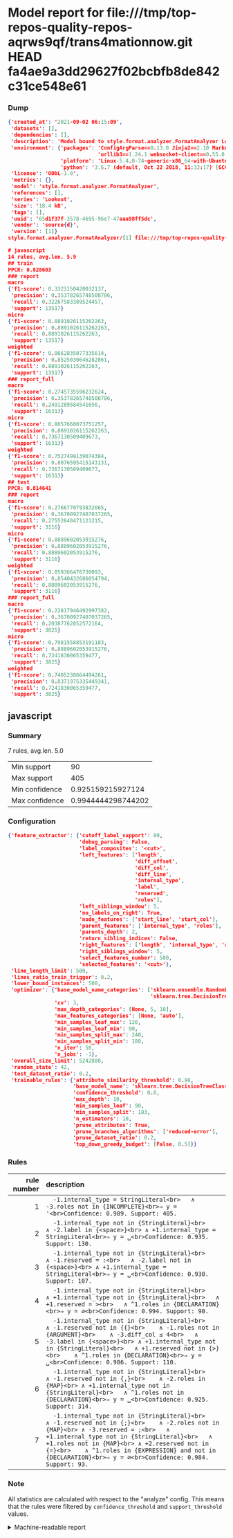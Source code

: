 # Model report for file:///tmp/top-repos-quality-repos-aqrws9qf/trans4mationnow.git HEAD fa4ae9a3dd29627f02bcbfb8de842c31ce548e61

### Dump

```json
{'created_at': '2021-09-02 06:15:09',
 'datasets': [],
 'dependencies': [],
 'description': 'Model bound to style.format.analyzer.FormatAnalyzer Lookout analyzer.',
 'environment': {'packages': 'ConfigArgParse==0.13.0 Jinja2==2.10 MarkupSafe==1.1.1 PyStemmer==1.3.0 PyYAML==5.1 Pympler==0.5 SQLAlchemy==1.2.10 SQLAlchemy-Utils==0.33.3 asdf==2.3.2 bblfsh==2.12.7 boto==2.49.0 boto3==1.9.130 botocore==1.12.130 cachetools==2.0.1 certifi==2019.3.9 chardet==3.0.4 clint==0.5.1 docker==3.7.0 docker-pycreds==0.4.0 dulwich==0.19.11 grpcio==1.19.0 grpcio-tools==1.19.0 humanfriendly==4.16.1 humanize==0.5.1 idna==2.8 jmespath==0.9.4 jsonschema==2.6.0 lookout-sdk==0.4.1 lookout-sdk-ml==0.19.0 lookout-style==0.2.0 lz4==2.1.6 modelforge==0.12.1 numpy==1.16.2 packaging==19.0 pandas==0.22.0 pip==19.0.3 protobuf==3.7.0 psycopg2-binary==2.7.5 pygtrie==2.3 pyparsing==2.3.1 python-dateutil==2.8.0 python-igraph==0.7.1.post6 pytz==2019.1 requests==2.21.0 requirements-parser==0.2.0 scikit-learn==0.20.1 scikit-optimize==0.5.2 scipy==1.2.1 semantic-version==2.6.0 setuptools==40.8.0 six==1.12.0 smart-open==1.8.1 sourced-ml==0.8.2 spdx==2.5.0 stringcase==1.2.0 tabulate==0.8.2 tqdm==4.31.1 '
                             'urllib3==1.24.1 websocket-client==0.55.0 xxhash==1.3.0',
                 'platform': 'Linux-5.4.0-74-generic-x86_64-with-Ubuntu-18.04-bionic',
                 'python': '3.6.7 (default, Oct 22 2018, 11:32:17) [GCC 8.2.0]'},
 'license': 'ODbL-1.0',
 'metrics': {},
 'model': 'style.format.analyzer.FormatAnalyzer',
 'references': [],
 'series': 'Lookout',
 'size': '18.4 kB',
 'tags': [],
 'uuid': '65d1f37f-3578-4695-96e7-47aaa98ff5dc',
 'vendor': 'source{d}',
 'version': [1]}
style.format.analyzer.FormatAnalyzer/[1] file:///tmp/top-repos-quality-repos-aqrws9qf/trans4mationnow.git fa4ae9a3dd29627f02bcbfb8de842c31ce548e61

# javascript
14 rules, avg.len. 5.9
## train
PPCR: 0.828603
### report
macro
{'f1-score': 0.3323150420032137,
 'precision': 0.35378265748508786,
 'recall': 0.32267583389524457,
 'support': 13517}
micro
{'f1-score': 0.8891026115262263,
 'precision': 0.8891026115262263,
 'recall': 0.8891026115262263,
 'support': 13517}
weighted
{'f1-score': 0.8662835077335614,
 'precision': 0.8525030646282861,
 'recall': 0.8891026115262263,
 'support': 13517}
### report_full
macro
{'f1-score': 0.2745735596232624,
 'precision': 0.35378265748508786,
 'recall': 0.2491289584541656,
 'support': 16313}
micro
{'f1-score': 0.8057660073751257,
 'precision': 0.8891026115262263,
 'recall': 0.7367130509409673,
 'support': 16313}
weighted
{'f1-score': 0.7527498139074384,
 'precision': 0.8076595415143131,
 'recall': 0.7367130509409673,
 'support': 16313}
## test
PPCR: 0.814641
### report
macro
{'f1-score': 0.2766770793832665,
 'precision': 0.36700927407037265,
 'recall': 0.27552640471121215,
 'support': 3116}
micro
{'f1-score': 0.8889602053915276,
 'precision': 0.8889602053915276,
 'recall': 0.8889602053915276,
 'support': 3116}
weighted
{'f1-score': 0.859366476730093,
 'precision': 0.8540432686054794,
 'recall': 0.8889602053915276,
 'support': 3116}
### report_full
macro
{'f1-score': 0.22817946492997382,
 'precision': 0.36700927407037265,
 'recall': 0.20387762852572164,
 'support': 3825}
micro
{'f1-score': 0.7981558853191183,
 'precision': 0.8889602053915276,
 'recall': 0.7241830065359477,
 'support': 3825}
weighted
{'f1-score': 0.7405238664494261,
 'precision': 0.8371975335449341,
 'recall': 0.7241830065359477,
 'support': 3825}
```

## javascript
### Summary
7 rules, avg.len. 5.0

| | |
|-|-|
|Min support|90|
|Max support|405|
|Min confidence|0.925159215927124|
|Max confidence|0.9944444298744202|

### Configuration

```json
{'feature_extractor': {'cutoff_label_support': 80,
                       'debug_parsing': False,
                       'label_composites': '<cut>',
                       'left_features': ['length',
                                         'diff_offset',
                                         'diff_col',
                                         'diff_line',
                                         'internal_type',
                                         'label',
                                         'reserved',
                                         'roles'],
                       'left_siblings_window': 5,
                       'no_labels_on_right': True,
                       'node_features': ['start_line', 'start_col'],
                       'parent_features': ['internal_type', 'roles'],
                       'parents_depth': 2,
                       'return_sibling_indices': False,
                       'right_features': ['length', 'internal_type', 'reserved', 'roles'],
                       'right_siblings_window': 5,
                       'select_features_number': 500,
                       'selected_features': '<cut>'},
 'line_length_limit': 500,
 'lines_ratio_train_trigger': 0.2,
 'lower_bound_instances': 500,
 'optimizer': {'base_model_name_categories': ['sklearn.ensemble.RandomForestClassifier',
                                              'sklearn.tree.DecisionTreeClassifier'],
               'cv': 3,
               'max_depth_categories': [None, 5, 10],
               'max_features_categories': [None, 'auto'],
               'min_samples_leaf_max': 120,
               'min_samples_leaf_min': 90,
               'min_samples_split_max': 240,
               'min_samples_split_min': 180,
               'n_iter': 50,
               'n_jobs': -1},
 'overall_size_limit': 5242880,
 'random_state': 42,
 'test_dataset_ratio': 0.2,
 'trainable_rules': {'attribute_similarity_threshold': 0.98,
                     'base_model_name': 'sklearn.tree.DecisionTreeClassifier',
                     'confidence_threshold': 0.8,
                     'max_depth': 10,
                     'min_samples_leaf': 90,
                     'min_samples_split': 183,
                     'n_estimators': 10,
                     'prune_attributes': True,
                     'prune_branches_algorithms': ['reduced-error'],
                     'prune_dataset_ratio': 0.2,
                     'top_down_greedy_budget': [False, 0.5]}}
```

### Rules

| rule number | description |
|----:|:-----|
| 1 | `  -1.internal_type = StringLiteral<br>	∧ -3.roles not in {INCOMPLETE}<br>⇒ y = '<br>Confidence: 0.989. Support: 405.` |
| 2 | `  -1.internal_type not in {StringLiteral}<br>	∧ -2.label in {<space>}<br>	∧ +1.internal_type = StringLiteral<br>⇒ y = ␣<br>Confidence: 0.935. Support: 130.` |
| 3 | `  -1.internal_type not in {StringLiteral}<br>	∧ -1.reserved = :<br>	∧ -2.label not in {<space>}<br>	∧ +1.internal_type = StringLiteral<br>⇒ y = ␣<br>Confidence: 0.930. Support: 107.` |
| 4 | `  -1.internal_type not in {StringLiteral}<br>	∧ +1.internal_type not in {StringLiteral}<br>	∧ +1.reserved = ><br>	∧ ^1.roles in {DECLARATION}<br>⇒ y = ∅<br>Confidence: 0.994. Support: 90.` |
| 5 | `  -1.internal_type not in {StringLiteral}<br>	∧ -1.reserved not in {{}<br>	∧ -1.roles not in {ARGUMENT}<br>	∧ -3.diff_col ≤ 4<br>	∧ -3.label in {<space>}<br>	∧ +1.internal_type not in {StringLiteral}<br>	∧ +1.reserved not in {>}<br>	∧ ^1.roles in {DECLARATION}<br>⇒ y = ␣<br>Confidence: 0.986. Support: 110.` |
| 6 | `  -1.internal_type not in {StringLiteral}<br>	∧ -1.reserved not in {,}<br>	∧ -2.roles in {MAP}<br>	∧ +1.internal_type not in {StringLiteral}<br>	∧ ^1.roles not in {DECLARATION}<br>⇒ y = ␣<br>Confidence: 0.925. Support: 314.` |
| 7 | `  -1.internal_type not in {StringLiteral}<br>	∧ -1.reserved not in {;}<br>	∧ -2.roles not in {MAP}<br>	∧ -3.reserved = ;<br>	∧ +1.internal_type not in {StringLiteral}<br>	∧ +1.roles not in {MAP}<br>	∧ +2.reserved not in {=}<br>	∧ ^1.roles in {EXPRESSION} and not in {DECLARATION}<br>⇒ y = ∅<br>Confidence: 0.984. Support: 93.` |

### Note
All statistics are calculated with respect to the "analyze" config. This means that the rules were filtered by
`confidence_threshold` and `support_threshold` values.

<details>
    <summary>Machine-readable report</summary>
```json
{"javascript": {"avg_rule_len": 5.0, "max_conf": 0.9944444298744202, "max_support": 405, "min_conf": 0.925159215927124, "min_support": 90, "num_rules": 7}}
```
</details>
